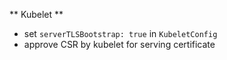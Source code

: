 ** Kubelet ** 
- set `serverTLSBootstrap: true` in `KubeletConfig`
- approve CSR by kubelet for serving certificate 